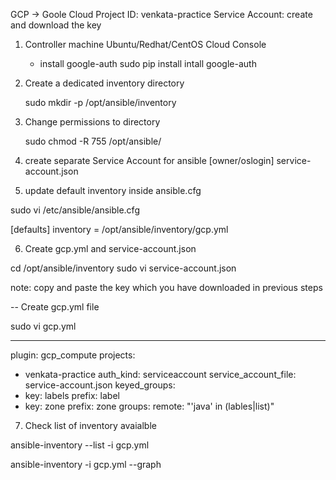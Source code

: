 GCP -> Goole Cloud
Project ID: venkata-practice 
Service Account: create and download the key
    
1. Controller machine
    Ubuntu/Redhat/CentOS
    Cloud Console

    - install google-auth
        sudo pip install intall google-auth

2. Create a dedicated inventory directory

   sudo mkdir -p /opt/ansible/inventory

3. Change permissions to directory

    sudo chmod -R 755 /opt/ansible/

4. create separate Service Account for ansible
[owner/oslogin]
    service-account.json

5. update default inventory inside ansible.cfg

sudo vi /etc/ansible/ansible.cfg

[defaults]
inventory = /opt/ansible/inventory/gcp.yml

6. Create gcp.yml and service-account.json

cd /opt/ansible/inventory
sudo vi service-account.json

note: copy and paste the key which you have downloaded in previous steps

-- Create gcp.yml file

sudo vi gcp.yml

--- 
plugin: gcp_compute
projects: 
  - venkata-practice
auth_kind: serviceaccount
service_account_file: service-account.json
keyed_groups:
  - key: labels
    prefix: label 
  - key: zone 
    prefix: zone 
groups: 
  remote: "'java' in (lables|list)"


7. Check list of inventory avaialble

ansible-inventory --list -i gcp.yml

ansible-inventory -i gcp.yml --graph


